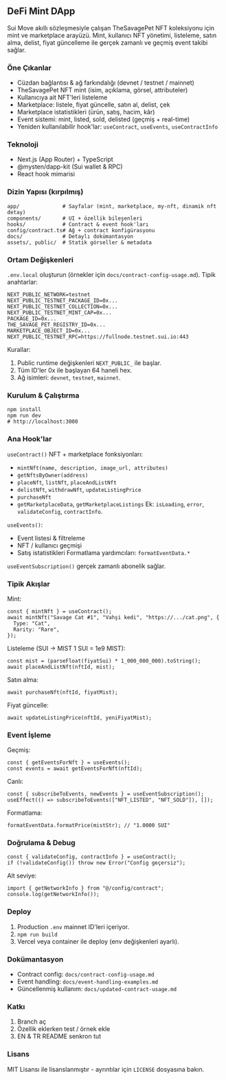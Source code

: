 ## DeFi Mint DApp

Sui Move akıllı sözleşmesiyle çalışan TheSavagePet NFT koleksiyonu için mint ve marketplace arayüzü. Mint, kullanıcı NFT yönetimi, listeleme, satın alma, delist, fiyat güncelleme ile gerçek zamanlı ve geçmiş event takibi sağlar.

### Öne Çıkanlar

- Cüzdan bağlantısı & ağ farkındalığı (devnet / testnet / mainnet)
- TheSavagePet NFT mint (isim, açıklama, görsel, attributeler)
- Kullanıcıya ait NFT'leri listeleme
- Marketplace: listele, fiyat güncelle, satın al, delist, çek
- Marketplace istatistikleri (ürün, satış, hacim, kâr)
- Event sistemi: mint, listed, sold, delisted (geçmiş + real-time)
- Yeniden kullanılabilir hook'lar: `useContract`, `useEvents`, `useContractInfo`

### Teknoloji

- Next.js (App Router) + TypeScript
- @mysten/dapp-kit (Sui wallet & RPC)
- React hook mimarisi

### Dizin Yapısı (kırpılmış)

```
app/              # Sayfalar (mint, marketplace, my-nft, dinamik nft detay)
components/       # UI + özellik bileşenleri
hooks/            # Contract & event hook'ları
config/contract.ts# Ağ + contract konfigürasyonu
docs/             # Detaylı dokümantasyon
assets/, public/  # Statik görseller & metadata
```

### Ortam Değişkenleri

`.env.local` oluşturun (örnekler için `docs/contract-config-usage.md`). Tipik anahtarlar:

```
NEXT_PUBLIC_NETWORK=testnet
NEXT_PUBLIC_TESTNET_PACKAGE_ID=0x...
NEXT_PUBLIC_TESTNET_COLLECTION=0x...
NEXT_PUBLIC_TESTNET_MINT_CAP=0x...
PACKAGE_ID=0x...
THE_SAVAGE_PET_REGISTRY_ID=0x...
MARKETPLACE_OBJECT_ID=0x...
NEXT_PUBLIC_TESTNET_RPC=https://fullnode.testnet.sui.io:443
```

Kurallar:

1. Public runtime değişkenleri `NEXT_PUBLIC_` ile başlar.
2. Tüm ID'ler 0x ile başlayan 64 haneli hex.
3. Ağ isimleri: `devnet`, `testnet`, `mainnet`.

### Kurulum & Çalıştırma

```
npm install
npm run dev
# http://localhost:3000
```

### Ana Hook'lar

`useContract()` NFT + marketplace fonksiyonları:

- `mintNft(name, description, image_url, attributes)`
- `getNftsByOwner(address)`
- `placeNft`, `listNft`, `placeAndListNft`
- `delistNft`, `withdrawNft`, `updateListingPrice`
- `purchaseNft`
- `getMarketplaceData`, `getMarketplaceListings`
  Ek: `isLoading`, `error`, `validateConfig`, `contractInfo`.

`useEvents()`:

- Event listesi & filtreleme
- NFT / kullanıcı geçmişi
- Satış istatistikleri
  Formatlama yardımcıları: `formatEventData.*`

`useEventSubscription()` gerçek zamanlı abonelik sağlar.

### Tipik Akışlar

Mint:

```tsx
const { mintNft } = useContract();
await mintNft("Savage Cat #1", "Vahşi kedi", "https://.../cat.png", {
  Type: "Cat",
  Rarity: "Rare",
});
```

Listeleme (SUI → MIST 1 SUI = 1e9 MIST):

```tsx
const mist = (parseFloat(fiyatSui) * 1_000_000_000).toString();
await placeAndListNft(nftId, mist);
```

Satın alma:

```tsx
await purchaseNft(nftId, fiyatMist);
```

Fiyat güncelle:

```tsx
await updateListingPrice(nftId, yeniFiyatMist);
```

### Event İşleme

Geçmiş:

```tsx
const { getEventsForNft } = useEvents();
const events = await getEventsForNft(nftId);
```

Canlı:

```tsx
const { subscribeToEvents, newEvents } = useEventSubscription();
useEffect(() => subscribeToEvents(["NFT_LISTED", "NFT_SOLD"]), []);
```

Formatlama:

```tsx
formatEventData.formatPrice(mistStr); // "1.0000 SUI"
```

### Doğrulama & Debug

```tsx
const { validateConfig, contractInfo } = useContract();
if (!validateConfig()) throw new Error("Config geçersiz");
```

Alt seviye:

```tsx
import { getNetworkInfo } from "@/config/contract";
console.log(getNetworkInfo());
```

### Deploy

1. Production `.env` mainnet ID'leri içeriyor.
2. `npm run build`
3. Vercel veya container ile deploy (env değişkenleri ayarlı).

### Dokümantasyon

- Contract config: `docs/contract-config-usage.md`
- Event handling: `docs/event-handling-examples.md`
- Güncellenmiş kullanım: `docs/updated-contract-usage.md`

### Katkı

1. Branch aç
2. Özellik eklerken test / örnek ekle
3. EN & TR README senkron tut

### Lisans

MIT Lisansı ile lisanslanmıştır - ayrıntılar için `LICENSE` dosyasına bakın.
